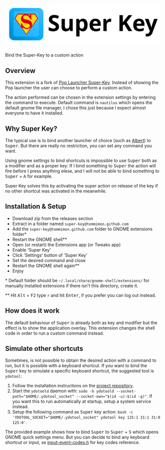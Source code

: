 # [![super-key-title][]][super-key-repo]

Bind the Super-Key to a custom action

## Overview

This extension is a fork of [Pop Launcher Super-Key](https://github.com/ManeLippert/pop-launcher-super-key). Instead of showing the Pop launcher the user
can choose to perform a custom action.

The action performed can be chosen in the extension settings by entering the command to execute.
Default command is `nautilus` which opens the default gnome file manager, I chose this just because I
expect almost everyone to have it installed.

## Why Super Key?

The typical use is to bind another launcher of choice (such as [Albert](https://github.com/albertlauncher/albert)) to <kbd>Super</kbd>.
But there are really no restriction, you can set any command you want.

Using gnome settings to bind shortcuts is impossible to use <kbd>Super</kbd> both as a modifier and as a proper key:
If I bind something to <kbd>Super</kbd> the action will fire before I press anything elese, and I will not be able
to bind something to <kbd>Super</kbd> + <kbd>A</kbd> for example.

Super Key solves this by activating the super action on release of the key if no other shortcut was activated
in the meanwhile.

## Installation & Setup

- Download zip from the releases section
- Extract in a folder named `super-key@tommimon.github.com`
- Add the `super-key@tommimon.github.com` folder to GNOME extensions folder*
- Restart the GNOME shell**
- Open (or restart) the Extensions app (or Tweaks app)
- Enable 'Super Key'
- Click 'Settings' button of 'Super Key'
- Set the desired command and close
- Restart the GNOME shell again**
- Enjoy

\* Default folder should be `~/.local/share/gnome-shell/extensions/` for manually installed extensions
if there isn't this directory, create it.

\** Hit <kbd>Alt</kbd> + <kbd>F2</kbd> type `r` and hit <kbd>Enter</kbd>, if you prefer
you can log out instead.

## How does it work

The default behaviour of <kbd>Super</kbd> is already both as key and modifier but the effect is to show the application
overlay. This extension changes the shell code in order to run a custom command instead.

[super-key-title]: https://github.com/Tommimon/super-key/blob/main/assets/title.png
[super-key-repo]: https://github.com/Tommimon/super-key

## Simulate other shortcuts

Sometimes, is not possible to obtain the desired action with a command to run, but it is possible with a keyboard shortcut. If you want to bind the <kbd>Super</kbd> key to simulate a specific keyboard shortcut, the suggested tool is `ydotool`:

1) Follow the installation instructions on the [project repository](https://github.com/ReimuNotMoe/ydotool).
2) Start the `ydotoold` daemon with: `sudo -b ydotoold --socket-path="$HOME/.ydotool_socket" --socket-own="$(id -u):$(id -g)"`. If you want this to run automatically at startup, setup a system service instead.
3) Setup the following command as <kbd>Super</kbd> key action: `bash -c 'YDOTOOL_SOCKET="$HOME/.ydotool_socket" ydotool key 125:1 31:1 31:0 125:0'`.

The provided example shows how to bind <kbd>Super</kbd> to <kbd>Super</kbd> + <kbd>S</kbd> which opens GNOME quick settings menu. But you can decide to bind any keyboard shortcut or input, se [input-event-codes.h](https://github.com/torvalds/linux/blob/master/include/uapi/linux/input-event-codes.h) for key codes reference.
